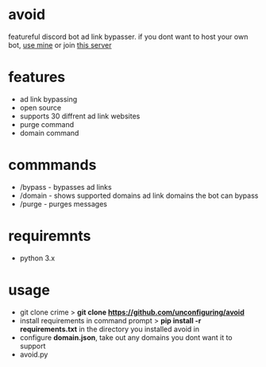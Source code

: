 # avoid
featureful discord bot ad link bypasser. if you dont want to host your own bot, [use mine](https://discord.com/oauth2/authorize?client_id=1234685973246509129&permissions=2147510272&integration_type=0&scope=bot) or join [this server](https://discord.gg/QV78KQD5ZV)

# features 
- ad link bypassing
- open source
- supports 30 diffrent ad link websites
- purge command
- domain command

# commmands
- /bypass - bypasses ad links
- /domain - shows supported domains ad link domains the bot can bypass
- /purge - purges messages

# requiremnts 
- python 3.x

# usage
- git clone crime > **git clone https://github.com/unconfiguring/avoid**
- install requirements in command prompt > **pip install -r requirements.txt** in the directory you installed avoid in
- configure **domain.json**, take out any domains you dont want it to support
- avoid.py
